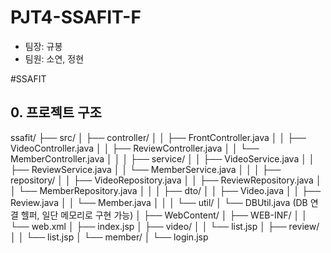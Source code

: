 # PJT4-SSAFIT-F
- 팀장: 규봉
- 팀원: 소연, 정현

#SSAFIT

## 0. 프로젝트 구조
ssafit/
 ├── src/
 │   ├── controller/
 │   │    ├── FrontController.java
 │   │    ├── VideoController.java
 │   │    ├── ReviewController.java
 │   │    └── MemberController.java
 │   │
 │   ├── service/
 │   │    ├── VideoService.java
 │   │    ├── ReviewService.java
 │   │    └── MemberService.java
 │   │
 │   ├── repository/
 │   │    ├── VideoRepository.java
 │   │    ├── ReviewRepository.java
 │   │    └── MemberRepository.java
 │   │
 │   ├── dto/
 │   │    ├── Video.java
 │   │    ├── Review.java
 │   │    └── Member.java
 │   │
 │   └── util/
 │        └── DBUtil.java   (DB 연결 헬퍼, 일단 메모리로 구현 가능)
 │
 ├── WebContent/
 │   ├── WEB-INF/
 │   │    └── web.xml
 │   ├── index.jsp
 │   ├── video/
 │   │    └── list.jsp
 │   ├── review/
 │   │    └── list.jsp
 │   └── member/
 │        └── login.jsp
